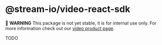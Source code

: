 # @stream-io/video-react-sdk

🚧 **WARNING** This package is not yet stable, it is for internal use only. For more information check out our [video product page](https://getstream.io/video/).

TODO
